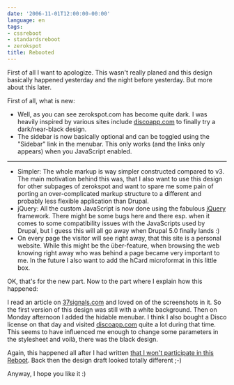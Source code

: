 ```yaml
---
date: '2006-11-01T12:00:00-00:00'
language: en
tags:
- cssreboot
- standardsreboot
- zerokspot
title: Rebooted
---
```



<img src="http://zerokspot.com/uploads/logo.jpg" alt="" class="left"/>First of all I want to apologize. This wasn't really planed and this design basically happened yesterday and the night before yesterday. But more about this later.

First of all, what is new:

* Well, as you can see zerokspot.com has become quite dark. I was heavily inspired by various sites include [discoapp.com](http://discoapp.com) to finally try a dark/near-black design.
* The sidebar is now basically optional and can be toggled using the "Sidebar" link in the menubar. This only works (and the links only appears) when you JavaScript enabled.

-------------------------------


* Simpler: The whole markup is way simpler constructed compared to v3. The main motivation behind this was, that I also want to use this design for other subpages of zerokspot and want to spare me some pain of porting an over-complicated markup structure to a different and probably less flexible application than Drupal.
* jQuery: All the custom JavaScript is now done using the fabulous [jQuery](http://jquery.com) framework. There might be some bugs here and there esp. when it comes to some compatibility issues with the JavaScripts used by Drupal, but I guess this will all go away when Drupal 5.0 finally lands :)
* On every page the visitor will see right away, that this site is a personal website. While this might be the über-feature, when browsing the web knowing right away who was behind a page became very important to me. In the future I also want to add the hCard microformat in this little box.

OK, that's for the new part. Now to the part where I explain how this happened:

I read an article on [37signals.com](http://www.37signals.com/svn/posts/90-design-decisions-backpack-page-blank-slate) and loved on of the screenshots in it. So the first version of this design was still with a white background. Then on Monday afternoon I added the hidable menubar. I think I also bought a Disco license on that day and visited [discoapp.com](http://discoapp.com) quite a lot during that time. This seems to have influenced me enough to change some parameters in the stylesheet and voilà, there was the black design. 

Again, this happened all after I had written [that I won't participate in this Reboot](http://zerokspot.com/node/778). Back then the design draft looked totally different ;-)

Anyway, I hope you like it :)